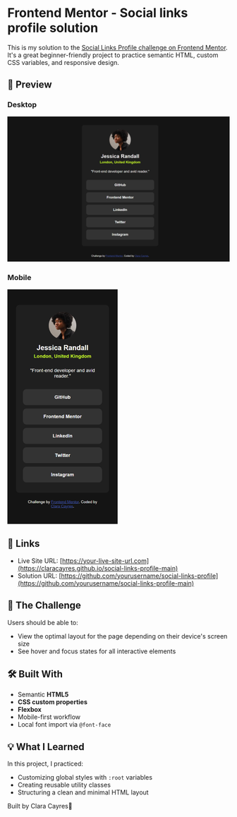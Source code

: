 # Frontend Mentor - Social links profile solution

This is my solution to the [Social Links Profile challenge on Frontend Mentor](https://www.frontendmentor.io/challenges/social-links-profile-UG32l9m6dQ). It's a great beginner-friendly project to practice semantic HTML, custom CSS variables, and responsive design.

## 📸 Preview

### Desktop
![Desktop](assets/images/desktop.png)

### Mobile
<img src="assets/images/mobile.png" alt="Mobile" width="250">

## 🔗 Links

- Live Site URL: [https://your-live-site-url.com](https://claracayres.github.io/social-links-profile-main)
- Solution URL: [https://github.com/yourusername/social-links-profile](https://github.com/yourusername/social-links-profile-main)

## 🚀 The Challenge

Users should be able to:

- View the optimal layout for the page depending on their device's screen size
- See hover and focus states for all interactive elements

## 🛠️ Built With

- Semantic **HTML5**
- **CSS custom properties**
- **Flexbox**
- Mobile-first workflow
- Local font import via `@font-face`

## 💡 What I Learned

In this project, I practiced:

- Customizing global styles with `:root` variables
- Creating reusable utility classes
- Structuring a clean and minimal HTML layout

Built by Clara Cayres💜